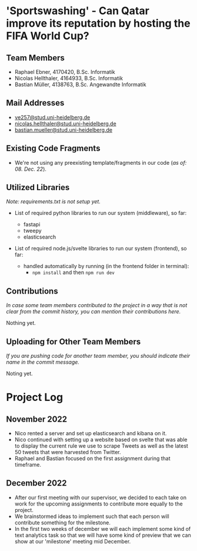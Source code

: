 # 'Sportswashing' - Can Qatar improve its reputation by hosting the FIFA World Cup?

## Team Members

- Raphael Ebner, 4170420, B.Sc. Informatik
- Nicolas Hellthaler, 4164933, B.Sc. Informatik
- Bastian Müller, 4138763, B.Sc. Angewandte Informatik

## Mail Addresses

- ve257@stud.uni-heidelberg.de
- nicolas.hellthaler@stud.uni-heidelberg.de
- bastian.mueller@stud.uni-heidelberg.de

## Existing Code Fragments

- We're not using any preexisting template/fragments in our code (*as of: 08. Dec. 22*).

## Utilized Libraries

*Note: requirements.txt is not setup yet.*
- List of required python libraries to run our system (middleware), so far:
  - fastapi
  - tweepy
  - elasticsearch

- List of required node.js/svelte libraries to run our system (frontend), so far:
  - handled automatically by running (in the frontend folder in terminal):
    - `npm install` and then `npm run dev`

## Contributions
*In case some team members contributed to the project in a way that is not clear from the commit history, you can mention their contributions here.*

Nothing yet.

## Uploading for Other Team Members

*If you are pushing code for another team member, you should indicate their name in the commit message.*

Noting yet.



# Project Log
## November 2022

- Nico rented a server and set up elasticsearch and kibana on it.
- Nico continued with setting up a website based on svelte that was able to display the current rule we use to scrape Tweets as well as the latest 50 tweets that were harvested from Twitter.
- Raphael and Bastian focused on the first assignment during that timeframe.

## December 2022

- After our first meeting with our supervisor, we decided to each take on work for the upcoming assignments to contribute more equally to the project.
- We brainstormed ideas to implement such that each person will contribute something for the milestone.
- In the first two weeks of december we will each implement some kind of text analytics task so that we will have some kind of preview that we can show at our 'milestone' meeting mid December.
